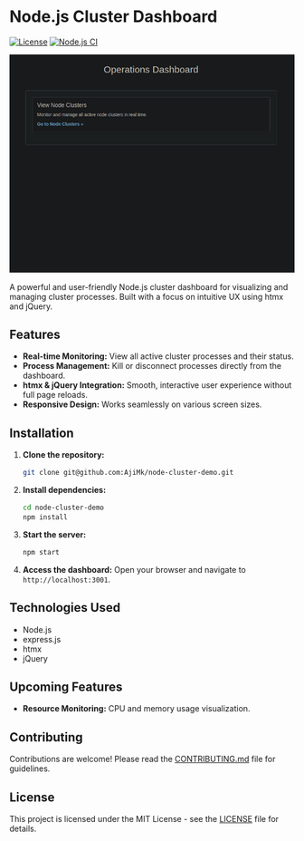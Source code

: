 
# Node.js Cluster Dashboard

[![License](https://img.shields.io/badge/License-MIT-blue.svg)](LICENSE)
[![Node.js CI](https://github.com/your-username/your-repo/actions/workflows/node.js.yml/badge.svg)](https://github.com/your-username/your-repo/actions/workflows/node.js.yml)

<div align="center">
  <img src="./images/operation-dashboard.png" alt="Dashboard Screenshot 1" width="600">
</div>

A powerful and user-friendly Node.js cluster dashboard for visualizing and managing cluster processes. Built with a focus on intuitive UX using htmx and jQuery.

## Features

* **Real-time Monitoring:**  View all active cluster processes and their status.
* **Process Management:**  Kill or disconnect processes directly from the dashboard.
* **htmx & jQuery Integration:**  Smooth, interactive user experience without full page reloads.
* **Responsive Design:**  Works seamlessly on various screen sizes.

## Installation

1. **Clone the repository:** 
   ```bash
   git clone git@github.com:AjiMk/node-cluster-demo.git
   ```

2. **Install dependencies:**
   ```bash
   cd node-cluster-demo
   npm install
   ```

3. **Start the server:**
   ```bash
   npm start
   ```

4. **Access the dashboard:** Open your browser and navigate to `http://localhost:3001`.


## Technologies Used

* Node.js
* express.js
* htmx
* jQuery

## Upcoming Features

* **Resource Monitoring:** CPU and memory usage visualization.

## Contributing

Contributions are welcome! Please read the [CONTRIBUTING.md](./CONTRIBUTING.md) file for guidelines.

## License

This project is licensed under the MIT License - see the [LICENSE](./LICENSE) file for details.
